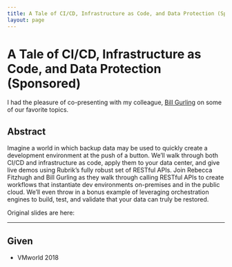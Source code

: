 ```yaml
---
title: A Tale of CI/CD, Infrastructure as Code, and Data Protection (Sponsored)
layout: page
---
```


# A Tale of CI/CD, Infrastructure as Code, and Data Protection (Sponsored)

I had the pleasure of co-presenting with my colleague, [Bill Gurling](https://twitter.com/vDingus) on some of our favorite topics. 

## Abstract

Imagine a world in which backup data may be used to quickly create a development environment at the push of a button. We’ll walk through both CI/CD and infrastructure as code, apply them to your data center, and give live demos using Rubrik’s fully robust set of RESTful APIs. Join Rebecca Fitzhugh and Bill Gurling as they walk through calling RESTful APIs to create workflows that instantiate dev environments on-premises and in the public cloud. We’ll even throw in a bonus example of leveraging orchestration engines to build, test, and validate that your data can truly be restored.

Original slides are here:

---

## Given

* VMworld 2018
